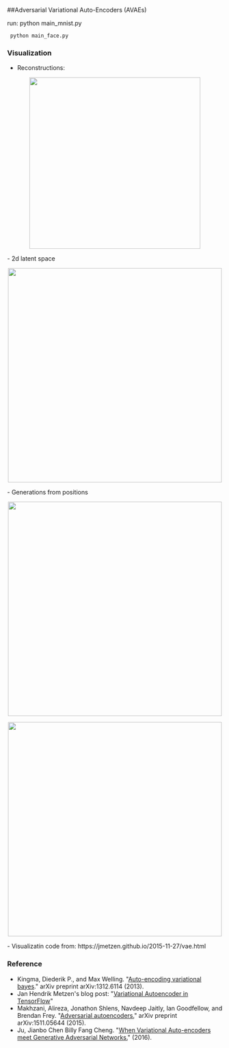##Adversarial Variational Auto-Encoders (AVAEs)

run: python main_mnist.py
     
     python main_face.py
     

### Visualization
 - Reconstructions:
 <p align="center">
  <img src="https://github.com/lipiji/adversarial-variational-autoencoders/blob/master/docs/reconstruct.png" width="400"/>
 </p>
 - 2d latent space
  <p align="center">
  <img src="https://github.com/lipiji/adversarial-variational-autoencoders/blob/master/docs/2dstructure.png" width="500"/>
 </p>
 - Generations from positions
  <p align="center">
  <img src="https://github.com/lipiji/adversarial-variational-autoencoders/blob/master/docs/manifold.png" width="500"/>
 </p>
  <p align="center">
  <img src="https://github.com/lipiji/adversarial-variational-autoencoders/blob/master/docs/face.png" width="500"/>
 </p>
 - Visualizatin code from: https://jmetzen.github.io/2015-11-27/vae.html


### Reference
 - Kingma, Diederik P., and Max Welling. "[Auto-encoding variational bayes](http://arxiv.org/abs/1312.6114)." arXiv preprint arXiv:1312.6114 (2013).
 - Jan Hendrik Metzen's blog post: "[Variational Autoencoder in TensorFlow](https://jmetzen.github.io/2015-11-27/vae.html)"
 - Makhzani, Alireza, Jonathon Shlens, Navdeep Jaitly, Ian Goodfellow, and Brendan Frey. "[Adversarial autoencoders.](https://arxiv.org/abs/1511.05644)" arXiv preprint arXiv:1511.05644 (2015).
 - Ju, Jianbo Chen Billy Fang Cheng. "[When Variational Auto-encoders meet Generative Adversarial Networks.](http://www.stat.berkeley.edu/~blfang/pdfs/expos/vae.pdf)" (2016).










